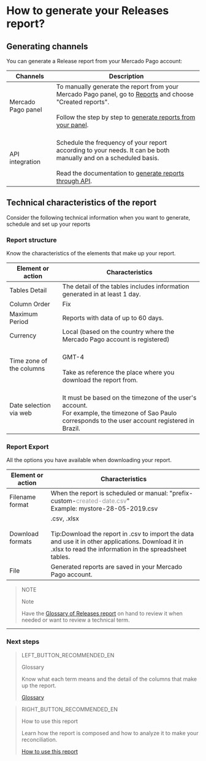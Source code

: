 # How to generate your Releases report?

## Generating channels

You can generate a Release report from your Mercado Pago account:

| Channels | Description |
| --- | --- |
| Mercado Pago panel | To manually generate the report from your Mercado Pago panel, go to [Reports](https://www.mercadopago[FAKER][URL][DOMAIN]/movements) and choose "Created reports".<br/><br/>Follow the step by step to [generate reports from your panel](https://www.mercadopago[FAKER][URL][DOMAIN]/developers/en/guides/additional-content/reports/released-money/panel).|
| API integration | <br/>Schedule the frequency of your report according to your needs. It can be both manually and on a scheduled basis.<br/><br/>Read the documentation to [generate reports through API](https://www.mercadopago[FAKER][URL][DOMAIN]/developers/en/guides/additional-content/reports/released-money/api).|



## Technical characteristics of the report

Consider the following technical information when you want to generate, schedule and set up your reports


### Report structure

Know the characteristics of the elements that make up your report.


| Element or action | Characteristics |
| --- | --- |
| Tables Detail | The detail of the tables includes information generated in at least 1 day. |
| Column Order | Fix |
| Maximum Period | Reports with data of up to 60 days. |
| Currency | Local (based on the country where the Mercado Pago account is registered) |
| Time zone of the columns | <br/> GMT-4 <br/> <br/> Take as reference the place where you download the report from. |
| Date selection via web | <br/> It must be based on the timezone of the user's account. <br/> For example, the timezone of Sao Paulo corresponds to the user account registered in Brazil. |


### Report Export

All the options you have available when downloading your report.

| Element or action | Characteristics |
| --- | --- |
| Filename format | When the report is scheduled or manual: "prefix-custom-<span style='color:#999999;'>created-date.csv</span>" <br/> Example: mystore-28-05-2019.csv |
| Download formats | .csv, .xlsx <br/><br/>Tip:Download the report in .csv to import the data and use it in other applications. Download it in .xlsx to read the information in the spreadsheet tables. |
| File | Generated reports are saved in your Mercado Pago account. |


> NOTE
>
> Note
>
> Have the [Glossary of Releases report](https://www.mercadopago[FAKER][URL][DOMAIN]/developers/en/guides/additional-content/reports/released-money/glossary) on hand to review it when needed or want to review a technical term.

<hr/>

### Next steps

> LEFT_BUTTON_RECOMMENDED_EN
>
> Glossary
>
> Know what each term means and the detail of the columns that make up the report.
>
> [Glossary](https://www.mercadopago[FAKER][URL][DOMAIN]/developers/en/guides/additional-content/reports/released-money/glossary)

> RIGHT_BUTTON_RECOMMENDED_EN
>
> How to use this report
>
> Learn how the report is composed and how to analyze it to make your reconciliation. 
>
> [How to use this report](https://www.mercadopago[FAKER][URL][DOMAIN]/developers/en/guides/additional-content/reports/released-money/how-to-use)
